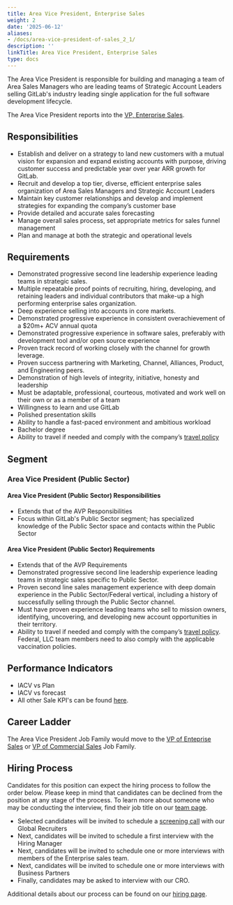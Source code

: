 ```yaml
---
title: Area Vice President, Enterprise Sales
weight: 2
date: '2025-06-12'
aliases:
- /docs/area-vice-president-of-sales_2_1/
description: ''
linkTitle: Area Vice President, Enterprise Sales
type: docs
---
```


The Area Vice President is responsible for building and managing a team of Area Sales Managers who are leading teams of Strategic Account Leaders selling GitLab's industry leading single application for the full software development lifecycle.

The Area Vice President reports into the [VP, Enterprise Sales](/job-families/sales/vp-enterprise-sales/).

## Responsibilities

- Establish and deliver on a strategy to land new customers with a mutual vision for expansion and expand existing accounts with purpose, driving customer success and predictable year over year ARR growth for GitLab.
- Recruit and develop a top tier, diverse, efficient enterprise sales organization of Area Sales Managers and Strategic Account Leaders
- Maintain key customer relationships and develop and implement strategies for expanding the company’s customer base
- Provide detailed and accurate sales forecasting
- Manage overall sales process, set appropriate metrics for sales funnel management
- Plan and manage at both the strategic and operational levels

## Requirements

- Demonstrated progressive second line leadership experience leading teams in strategic sales.
- Multiple repeatable proof points of recruiting, hiring, developing, and retaining leaders and individual contributors that make-up a high performing enterprise sales organization.
- Deep experience selling into accounts in core markets.
- Demonstrated progressive experience in consistent overachievement of a $20m+ ACV annual quota
- Demonstrated progressive experience in software sales, preferably with development tool and/or open source experience
- Proven track record of working closely with the channel for growth leverage.
- Proven success partnering with Marketing, Channel, Alliances, Product, and Engineering peers.
- Demonstration of high levels of integrity, initiative, honesty and leadership
- Must be adaptable, professional, courteous, motivated and work well on their own or as a member of a team
- Willingness to learn and use GitLab
- Polished presentation skills
- Ability to handle a fast-paced environment and ambitious workload
- Bachelor degree
- Ability to travel if needed and comply with the company’s [travel policy](/handbook/travel/)

## Segment

### Area Vice President (Public Sector)

#### Area Vice President (Public Sector) Responsibilities

- Extends that of the AVP Responsibilities
- Focus within GitLab's Public Sector segment; has specialized knowledge of the Public Sector space and contacts within the Public Sector

#### Area Vice President (Public Sector) Requirements

- Extends that of the AVP Requirements
- Demonstrated progressive second line leadership experience leading teams in strategic sales specific to Public Sector.
- Proven second line sales management experience with deep domain experience in the Public Sector/Federal vertical, including a history of successfully selling through the Public Sector channel.
- Must have proven experience leading teams who sell to mission owners, identifying, uncovering, and developing new account opportunities in their territory.
- Ability to travel if needed and comply with the company’s [travel policy](/handbook/travel/#travel-guidance-covid-19). Federal, LLC team members need to also comply with the applicable vaccination policies.

## Performance Indicators

- IACV vs Plan
- IACV vs forecast
- All other Sale KPI's can be found [here](https://internal.gitlab.com/handbook/company/performance-indicators/sales/#kpi-summary).

## Career Ladder

The Area Vice President Job Family would move to the [VP of Enteprise Sales](/job-families/sales/vp-enterprise-sales/) or [VP of Commercial Sales](/job-families/sales/vp-of-commercial-sales/) Job Family.

## Hiring Process

Candidates for this position can expect the hiring process to follow the order below. Please keep in mind that candidates can be declined from the position at any stage of the process. To learn more about someone who may be conducting the interview, find their job title on our [team page](/handbook/company/team/).

- Selected candidates will be invited to schedule a [screening call](/handbook/hiring/#screening-call) with our Global Recruiters
- Next, candidates will be invited to schedule a first interview with the Hiring Manager
- Next, candidates will be invited to schedule one or more interviews with members of the Enterprise sales team.
- Next, candidates will be invited to schedule one or more interviews with Business Partners
- Finally, candidates may be asked to interview with our CRO.

Additional details about our process can be found on our [hiring page](/handbook/hiring/).
